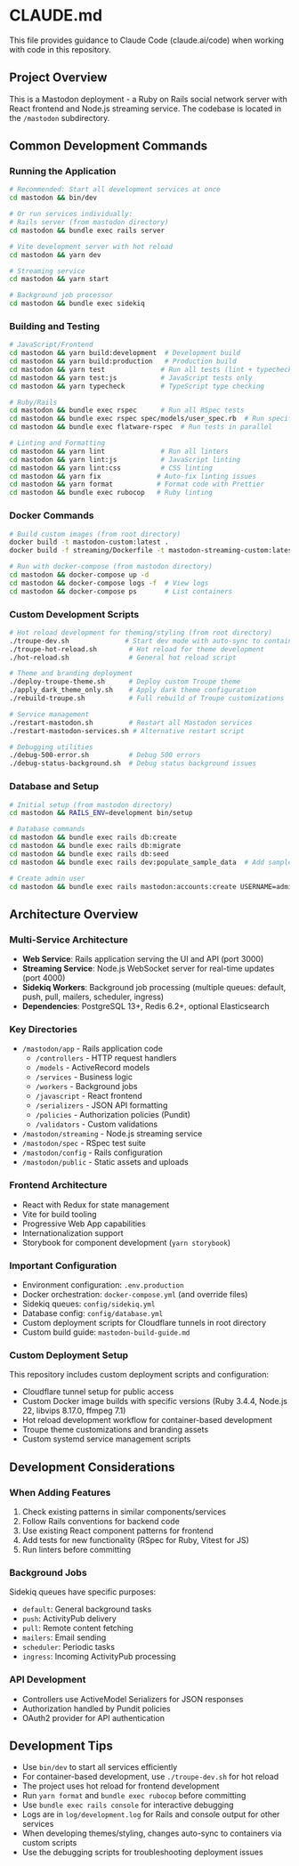 # CLAUDE.md

This file provides guidance to Claude Code (claude.ai/code) when working with code in this repository.

## Project Overview

This is a Mastodon deployment - a Ruby on Rails social network server with React frontend and Node.js streaming service. The codebase is located in the `/mastodon` subdirectory.

## Common Development Commands

### Running the Application
```bash
# Recommended: Start all development services at once
cd mastodon && bin/dev

# Or run services individually:
# Rails server (from mastodon directory)
cd mastodon && bundle exec rails server

# Vite development server with hot reload
cd mastodon && yarn dev

# Streaming service
cd mastodon && yarn start

# Background job processor
cd mastodon && bundle exec sidekiq
```

### Building and Testing
```bash
# JavaScript/Frontend
cd mastodon && yarn build:development  # Development build
cd mastodon && yarn build:production   # Production build
cd mastodon && yarn test              # Run all tests (lint + typecheck + JS tests)
cd mastodon && yarn test:js           # JavaScript tests only
cd mastodon && yarn typecheck         # TypeScript type checking

# Ruby/Rails
cd mastodon && bundle exec rspec      # Run all RSpec tests
cd mastodon && bundle exec rspec spec/models/user_spec.rb  # Run specific test file
cd mastodon && bundle exec flatware-rspec  # Run tests in parallel

# Linting and Formatting
cd mastodon && yarn lint              # Run all linters
cd mastodon && yarn lint:js           # JavaScript linting
cd mastodon && yarn lint:css          # CSS linting
cd mastodon && yarn fix              # Auto-fix linting issues
cd mastodon && yarn format           # Format code with Prettier
cd mastodon && bundle exec rubocop   # Ruby linting
```

### Docker Commands
```bash
# Build custom images (from root directory)
docker build -t mastodon-custom:latest .
docker build -f streaming/Dockerfile -t mastodon-streaming-custom:latest .

# Run with docker-compose (from mastodon directory)
cd mastodon && docker-compose up -d
cd mastodon && docker-compose logs -f  # View logs
cd mastodon && docker-compose ps       # List containers
```

### Custom Development Scripts
```bash
# Hot reload development for theming/styling (from root directory)
./troupe-dev.sh              # Start dev mode with auto-sync to container
./troupe-hot-reload.sh        # Hot reload for theme development
./hot-reload.sh               # General hot reload script

# Theme and branding deployment
./deploy-troupe-theme.sh      # Deploy custom Troupe theme
./apply_dark_theme_only.sh    # Apply dark theme configuration
./rebuild-troupe.sh           # Full rebuild of Troupe customizations

# Service management
./restart-mastodon.sh         # Restart all Mastodon services
./restart-mastodon-services.sh # Alternative restart script

# Debugging utilities
./debug-500-error.sh          # Debug 500 errors
./debug-status-background.sh  # Debug status background issues
```

### Database and Setup
```bash
# Initial setup (from mastodon directory)
cd mastodon && RAILS_ENV=development bin/setup

# Database commands
cd mastodon && bundle exec rails db:create
cd mastodon && bundle exec rails db:migrate
cd mastodon && bundle exec rails db:seed
cd mastodon && bundle exec rails dev:populate_sample_data  # Add sample data

# Create admin user
cd mastodon && bundle exec rails mastodon:accounts:create USERNAME=admin EMAIL=admin@example.com ROLE=Owner --confirmed
```

## Architecture Overview

### Multi-Service Architecture
- **Web Service**: Rails application serving the UI and API (port 3000)
- **Streaming Service**: Node.js WebSocket server for real-time updates (port 4000)
- **Sidekiq Workers**: Background job processing (multiple queues: default, push, pull, mailers, scheduler, ingress)
- **Dependencies**: PostgreSQL 13+, Redis 6.2+, optional Elasticsearch

### Key Directories
- `/mastodon/app` - Rails application code
  - `/controllers` - HTTP request handlers
  - `/models` - ActiveRecord models
  - `/services` - Business logic
  - `/workers` - Background jobs
  - `/javascript` - React frontend
  - `/serializers` - JSON API formatting
  - `/policies` - Authorization policies (Pundit)
  - `/validators` - Custom validations
- `/mastodon/streaming` - Node.js streaming service
- `/mastodon/spec` - RSpec test suite
- `/mastodon/config` - Rails configuration
- `/mastodon/public` - Static assets and uploads

### Frontend Architecture
- React with Redux for state management
- Vite for build tooling
- Progressive Web App capabilities
- Internationalization support
- Storybook for component development (`yarn storybook`)

### Important Configuration
- Environment configuration: `.env.production`
- Docker orchestration: `docker-compose.yml` (and override files)
- Sidekiq queues: `config/sidekiq.yml`
- Database config: `config/database.yml`
- Custom deployment scripts for Cloudflare tunnels in root directory
- Custom build guide: `mastodon-build-guide.md`

### Custom Deployment Setup
This repository includes custom deployment scripts and configuration:
- Cloudflare tunnel setup for public access
- Custom Docker image builds with specific versions (Ruby 3.4.4, Node.js 22, libvips 8.17.0, ffmpeg 7.1)
- Hot reload development workflow for container-based development
- Troupe theme customizations and branding assets
- Custom systemd service management scripts

## Development Considerations

### When Adding Features
1. Check existing patterns in similar components/services
2. Follow Rails conventions for backend code
3. Use existing React component patterns for frontend
4. Add tests for new functionality (RSpec for Ruby, Vitest for JS)
5. Run linters before committing

### Background Jobs
Sidekiq queues have specific purposes:
- `default`: General background tasks
- `push`: ActivityPub delivery
- `pull`: Remote content fetching
- `mailers`: Email sending
- `scheduler`: Periodic tasks
- `ingress`: Incoming ActivityPub processing

### API Development
- Controllers use ActiveModel Serializers for JSON responses
- Authorization handled by Pundit policies
- OAuth2 provider for API authentication

## Development Tips
- Use `bin/dev` to start all services efficiently
- For container-based development, use `./troupe-dev.sh` for hot reload
- The project uses hot reload for frontend development
- Run `yarn format` and `bundle exec rubocop` before committing
- Use `bundle exec rails console` for interactive debugging
- Logs are in `log/development.log` for Rails and console output for other services
- When developing themes/styling, changes auto-sync to containers via custom scripts
- Use the debugging scripts for troubleshooting deployment issues